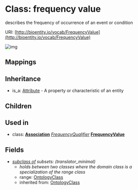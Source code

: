 # Class: frequency value


describes the frequency of occurrence of an event or condition

URI: [http://bioentity.io/vocab/FrequencyValue](http://bioentity.io/vocab/FrequencyValue)

![img](http://yuml.me/diagram/nofunky;dir:TB/class/\[FrequencyValue]-%20subclass%20of(i)%20%3F>\[OntologyClass],%20\[Association]-%20frequency%20qualifier(i)%20%3F>\[FrequencyValue],%20\[Attribute]^-\[FrequencyValue])
## Mappings

## Inheritance

 *  is_a: [Attribute](Attribute.md) - A property or characteristic of an entity
## Children

## Used in

 *  class: **[Association](Association.md)** *[FrequencyQualifier](FrequencyQualifier.md)* **[FrequencyValue](FrequencyValue.md)**
## Fields

 * _[subclass of](subclass_of.md) *subsets*: (translator_minimal)_
    * _holds between two classes where the domain class is a specialization of the range class_
    * range: [OntologyClass](OntologyClass.md)
    * inherited from: [OntologyClass](OntologyClass.md)
